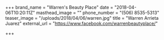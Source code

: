 +++
brand_name = "Warren's Beauty Place"
date = "2018-04-06T10:20:11Z"
masthead_image = ""
phone_number = "(506) 8535-5313"
teaser_image = "/uploads/2018/04/06/warren.jpg"
title = "Warren Arrieta Juarez"
external_url = "https://www.facebook.com/warrenbeautyplace/"

+++
